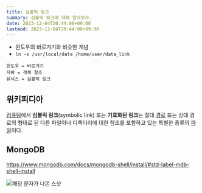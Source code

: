 ```yaml
---
title: 심볼릭 링크
summary: 심볼릭 링크에 대해 알아보자.
date: 2023-12-04T20:44:08+09:00
lastmod: 2023-12-04T20:44:08+09:00
---
```


- 윈도우의 바로가기와 비슷한 개념
- `ln -s /usr/local/data /home/user/data_link`
```
윈도우 = 바로가기 
자바 = 객체 참조
유닉스 = 심볼릭 링크
```

## 위키피디아

[컴퓨팅](https://ko.wikipedia.org/wiki/%EC%BB%B4%ED%93%A8%ED%8C%85)에서 **심볼릭 링크**(symbolic link) 또는 **기호화된 링크**는 절대 [경로](https://ko.wikipedia.org/wiki/%EA%B2%BD%EB%A1%9C "경로") 또는 상대 경로의 형태로 된 다른 파일이나 디렉터리에 대한 참조를 포함하고 있는 특별한 종류의 [파일](https://ko.wikipedia.org/wiki/%EC%BB%B4%ED%93%A8%ED%84%B0_%ED%8C%8C%EC%9D%BC "컴퓨터 파일")이다.

## MongoDB

https://www.mongodb.com/docs/mongodb-shell/install/#std-label-mdb-shell-install

![해당 문자가 나온 스샷](/img/myimage.png)

